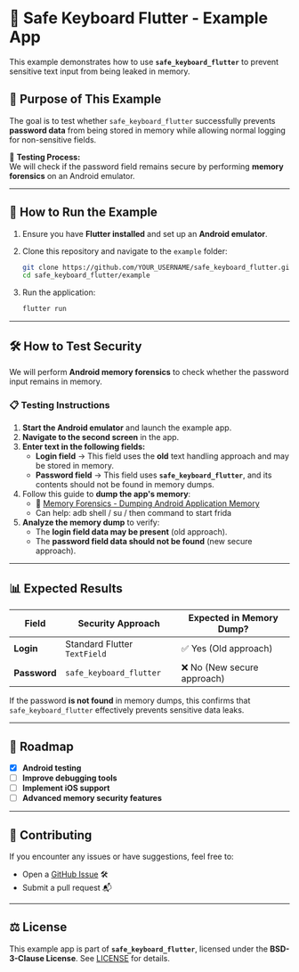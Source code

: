 # 🔐 Safe Keyboard Flutter - Example App

This example demonstrates how to use **`safe_keyboard_flutter`** to prevent sensitive text input from being leaked in memory.

## 📢 Purpose of This Example

The goal is to test whether `safe_keyboard_flutter` successfully prevents **password data** from being stored in memory while allowing normal logging for non-sensitive fields.

📌 **Testing Process:**  
We will check if the password field remains secure by performing **memory forensics** on an Android emulator.

---

## 🚀 How to Run the Example

1. Ensure you have **Flutter installed** and set up an **Android emulator**.
2. Clone this repository and navigate to the `example` folder:

   ```sh
   git clone https://github.com/YOUR_USERNAME/safe_keyboard_flutter.git
   cd safe_keyboard_flutter/example
   ```

3. Run the application:

   ```sh
   flutter run
   ```

---

## 🛠️ How to Test Security

We will perform **Android memory forensics** to check whether the password input remains in memory.

### 📋 **Testing Instructions**
1. **Start the Android emulator** and launch the example app.
2. **Navigate to the second screen** in the app.
3. **Enter text in the following fields:**
    - **Login field** → This field uses the **old** text handling approach and may be stored in memory.
    - **Password field** → This field uses **`safe_keyboard_flutter`**, and its contents should not be found in memory dumps.
4. Follow this guide to **dump the app's memory**:
    - 📖 [Memory Forensics - Dumping Android Application Memory](https://medium.com/@softMonkeys/memory-forensics-dumping-android-application-memory-1f3f092298e3)
    - Can help: adb shell / su / then command to start frida
5. **Analyze the memory dump** to verify:
    - The **login field data may be present** (old approach).
    - The **password field data should not be found** (new secure approach).

---

## 📊 Expected Results

| Field  | Security Approach | Expected in Memory Dump? |
|--------|------------------|--------------------------|
| **Login** | Standard Flutter `TextField` | ✅ Yes (Old approach) |
| **Password** | `safe_keyboard_flutter` | ❌ No (New secure approach) |

If the password **is not found** in memory dumps, this confirms that `safe_keyboard_flutter` effectively prevents sensitive data leaks.

---

## 📅 Roadmap

- [x] **Android testing**
- [ ] **Improve debugging tools**
- [ ] **Implement iOS support**
- [ ] **Advanced memory security features**

---

## 🤝 Contributing

If you encounter any issues or have suggestions, feel free to:
- Open a [GitHub Issue](https://github.com/YOUR_USERNAME/safe_keyboard_flutter/issues) 🛠️
- Submit a pull request 📬

---

## ⚖️ License

This example app is part of **`safe_keyboard_flutter`**, licensed under the **BSD-3-Clause License**. See [LICENSE](../LICENSE) for details.
```
